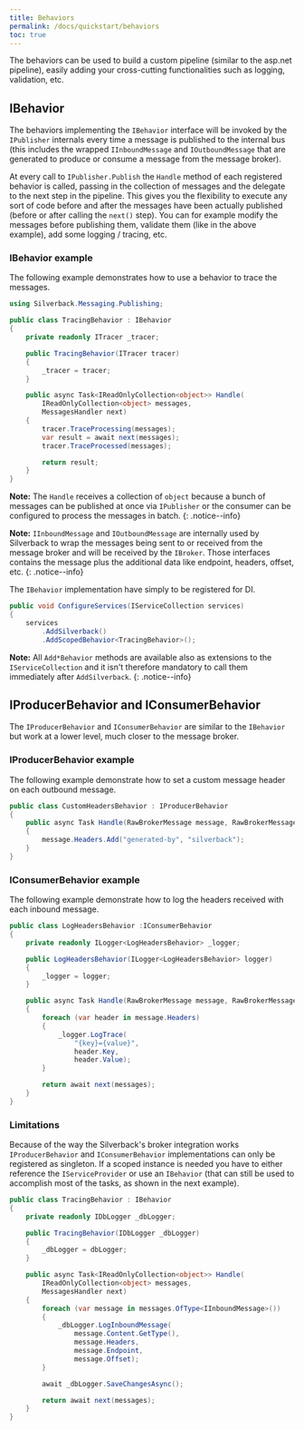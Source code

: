```yaml
---
title: Behaviors
permalink: /docs/quickstart/behaviors
toc: true
---
```


The behaviors can be used to build a custom pipeline (similar to the asp.net pipeline), easily adding your cross-cutting functionalities such as logging, validation, etc.

## IBehavior

The behaviors implementing the `IBehavior` interface will be invoked by the `IPublisher` internals every time a message is published to the internal bus (this includes the wrapped `IInboundMessage` and `IOutboundMessage` that are generated to produce or consume a message from the message broker).

At every call to `IPublisher.Publish` the `Handle` method of each registered behavior is called, passing in the collection of messages and the delegate to the next step in the pipeline. This gives you the flexibility to execute any sort of code before and after the messages have been actually published (before or after calling the `next()` step). You can for example modify the messages before publishing them, validate them (like in the above example), add some logging / tracing, etc.

### IBehavior example

The following example demonstrates how to use a behavior to trace the messages.

```c#
using Silverback.Messaging.Publishing;

public class TracingBehavior : IBehavior
{
    private readonly ITracer _tracer;

    public TracingBehavior(ITracer tracer)
    {
        _tracer = tracer;
    }

    public async Task<IReadOnlyCollection<object>> Handle(
        IReadOnlyCollection<object> messages, 
        MessagesHandler next)
    {
        tracer.TraceProcessing(messages);
        var result = await next(messages);
        tracer.TraceProcessed(messages);

        return result;
    }
}
```

**Note:** The `Handle` receives a collection of `object` because a bunch of messages can be published at once via `IPublisher` or the consumer can be configured to process the messages in batch.
{: .notice--info}

**Note:** `IInboundMessage` and `IOutboundMessage` are internally used by Silverback to wrap the messages being sent to or received from the message broker and will be received by the `IBroker`. Those interfaces contains the message plus the additional data like endpoint, headers, offset, etc.
{: .notice--info}

The `IBehavior` implementation have simply to be registered for DI.

```c#
public void ConfigureServices(IServiceCollection services)
{
    services
        .AddSilverback()
        .AddScopedBehavior<TracingBehavior>();
```

**Note:** All `Add*Behavior` methods are available also as extensions to the `IServiceCollection` and it isn't therefore mandatory to call them immediately after `AddSilverback`.
{: .notice--info}


## IProducerBehavior and IConsumerBehavior

The `IProducerBehavior` and `IConsumerBehavior` are similar to the `IBehavior` but work at a lower level, much closer to the message broker.

### IProducerBehavior example

The following example demonstrate how to set a custom message header on each outbound message.

```c#
public class CustomHeadersBehavior : IProducerBehavior
{
    public async Task Handle(RawBrokerMessage message, RawBrokerMessageHandler next)
    {
        message.Headers.Add("generated-by", "silverback");
    }
}
```

### IConsumerBehavior example

The following example demonstrate how to log the headers received with each inbound message.

```c#
public class LogHeadersBehavior :IConsumerBehavior
{
    private readonly ILogger<LogHeadersBehavior> _logger;

    public LogHeadersBehavior(ILogger<LogHeadersBehavior> logger)
    {
        _logger = logger;
    }

    public async Task Handle(RawBrokerMessage message, RawBrokerMessageHandler next)
    {
        foreach (var header in message.Headers)
        {
            _logger.LogTrace(
                "{key}={value}",
                header.Key,
                header.Value);
        }

        return await next(messages);
    }
}
```

### Limitations

Because of the way the Silverback's broker integration works `IProducerBehavior` and `IConsumerBehavior` implementations can only be registered as singleton. If a scoped instance is needed you have to either reference the `IServiceProvider` or use an `IBehavior` (that can still be used to accomplish most of the tasks, as shown in the next example).

```c#
public class TracingBehavior : IBehavior
{
    private readonly IDbLogger _dbLogger;

    public TracingBehavior(IDbLogger _dbLogger)
    {
        _dbLogger = dbLogger;
    }

    public async Task<IReadOnlyCollection<object>> Handle(
        IReadOnlyCollection<object> messages, 
        MessagesHandler next)
    {
        foreach (var message in messages.OfType<IInboundMessage>())
        {
            _dbLogger.LogInboundMessage(
                message.Content.GetType(), 
                message.Headers,
                message.Endpoint,
                message.Offset);
        }

        await _dbLogger.SaveChangesAsync();

        return await next(messages);
    }
}
```

